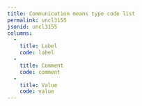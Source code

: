 ```yaml
---
title: Communication means type code list
permalink: uncl3155
jsonid: uncl3155
columns:
  - 
    title: Label
    code: label
  - 
    title: Comment
    code: comment
  - 
    title: Value
    code: value
---
```

